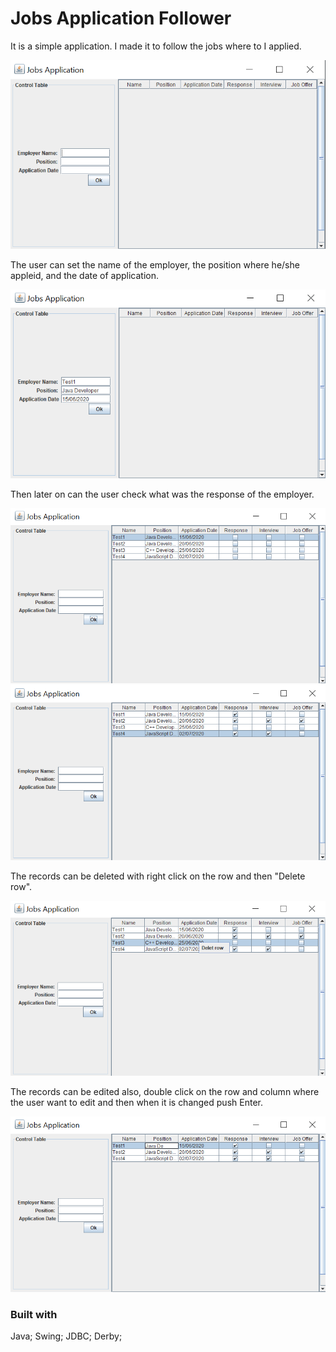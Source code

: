 # Jobs Application Follower

It is a simple application. I made it to follow the jobs where to I applied.

![](ReadmeImage/Jobs.png) 

The user can set the name of the employer, the position where he/she appleid, and the date of application.

![](ReadmeImage/Jobs2.png) 

Then later on can the user check what was the response of the employer. 

![](ReadmeImage/Jobs3.png) 
![](ReadmeImage/Jobs4.png) 

The records can be deleted with right click on the row and then "Delete row".

![](ReadmeImage/Jobs5.png) 

The records can be edited also, double click on the row and column where the user want to edit and then when it is changed push Enter.
 
![](ReadmeImage/Jobs6.png) 

### Built with 
Java;
Swing;
JDBC;
Derby;
